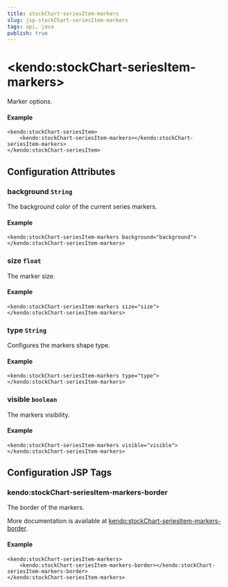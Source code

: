 ```yaml
---
title: stockChart-seriesItem-markers
slug: jsp-stockChart-seriesItem-markers
tags: api, java
publish: true
---
```


# \<kendo:stockChart-seriesItem-markers\>

Marker options.

#### Example
    <kendo:stockChart-seriesItem>
        <kendo:stockChart-seriesItem-markers></kendo:stockChart-seriesItem-markers>
    </kendo:stockChart-seriesItem>

## Configuration Attributes

### background `String`

The background color of the current series markers.

#### Example
    <kendo:stockChart-seriesItem-markers background="background">
    </kendo:stockChart-seriesItem-markers>

### size `float`

The marker size.

#### Example
    <kendo:stockChart-seriesItem-markers size="size">
    </kendo:stockChart-seriesItem-markers>

### type `String`

Configures the markers shape type.

#### Example
    <kendo:stockChart-seriesItem-markers type="type">
    </kendo:stockChart-seriesItem-markers>

### visible `boolean`

The markers visibility.

#### Example
    <kendo:stockChart-seriesItem-markers visible="visible">
    </kendo:stockChart-seriesItem-markers>


##  Configuration JSP Tags

### kendo:stockChart-seriesItem-markers-border

The border of the markers.

More documentation is available at [kendo:stockChart-seriesItem-markers-border](stockchart/seriesitem-markers-border).

#### Example

    <kendo:stockChart-seriesItem-markers>
        <kendo:stockChart-seriesItem-markers-border></kendo:stockChart-seriesItem-markers-border>
    </kendo:stockChart-seriesItem-markers>

